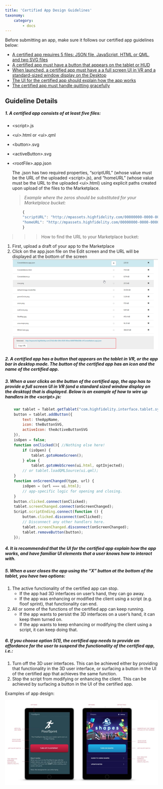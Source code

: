 ```yaml
---
title: 'Certified App Design Guidelines'
taxonomy:
    category:
        - docs 
---
```

Before submitting an app, make sure it follows our certified app guidelines below:

* [A certified app requires 5 files: JSON file, JavaScript, HTML or QML, and two SVG files](https://docs.highfidelity.com/marketplace/certifiedapps#1-a-certified-app-consists-of-at-least-five-files)
* [A certified app must have a button that appears on the tablet or HUD](https://docs.highfidelity.com/marketplace/certifiedapps#2-a-certified-app-has-a-button-that-appears-on-the-tablet-in-vr)
* [When launched, a certified app must have a a full screen UI in VR and a standard-sized window display on the Desktop](https://docs.highfidelity.com/marketplace/certifiedapps#3-when-a-user-clicks-on-the-button-of-the-certified-app-the-app)
* [The UI for the certified app should explain how the app works](https://docs.highfidelity.com/marketplace/certifiedapps#4-it-is-recommended-that-the-ui-for-the-certified-app-explain-ho)
* [The certified app must handle quitting gracefully](https://docs.highfidelity.com/marketplace/certifiedapps#5-when-a-user-closes-the-app-using-the-%E2%80%9Cx%E2%80%9D-button-at-the-bottom)

## Guideline Details

##### 1. A certified app consists of at least five files: 
* &lt;script>.js 
* &lt;ui>.html or &lt;ui>.qml
* &lt;button>.svg
* &lt;activeButton>.svg
* &lt;rootFile>.app.json
    
     The .json has two required properties, “scriptURL” (whose value must be the URL of the uploaded &lt;script>.js), and “homeURL” (whose value must be the URL to the uploaded &lt;ui>.html) using explicit paths created upon upload of the files to the Marketplace. 

    >*Example where the zeros should be substituted for your Marketplace bucket:*
``` javascript
        {
        "scriptURL": "http://mpassets.highfidelity.com/00000000-0000-0000-0000-000000000000-v1/script.js",
        "homeURL": "http://mpassets.highfidelity.com/00000000-0000-0000-0000-000000000000-v1/ui.html"
        }
```

>>> How to find the URL to your Marketplace bucket:

1. First, upload a draft of your app to the Marketplace
2. Click on the app.json file on the Edit screen and the URL will be displayed at the bottom of the screen
![](marketplacebucket.png)

##### 2. A certified app has a button that appears on the tablet in VR, or the app bar in desktop mode. The button of the certified app has an icon and the name of the certified app.

##### 3. When a user clicks on the button of the certified app, the app has to provide a full screen UI in VR (and a standard sized window display on the desktop) that is displayed. Below is an example of how to wire up handlers in the &lt;script>.js:

``` javascript 
    var tablet = Tablet.getTablet("com.highfidelity.interface.tablet.system");
    button = tablet.addButton({
        text: theAppName,
        icon: theButtonSVG,
        activeIcon: theActiveButtonSVG
	}),
    isOpen = false;
    function onClicked(){ //Nothing else here!
        if (isOpen) {
            tablet.gotoHomeScreen();
        } else {
            tablet.gotoWebScreen(ui.html, optInjected);
        // or tablet.loadQMLSource(ui.qml);
    }
    function onScreenChanged(type, url) {
        isOpen = (url === ui.html);
        // app-specific logic for opening and closing.
    }
    button.clicked.connect(onClicked);
    tablet.screenChanged.connect(onScreenChanged);
    Script.scriptEnding.connect(function () {
        button.clicked.disconnect(onClicked);
        // Disconnect any other handlers here.
        tablet.screenChanged.disconnect(onScreenChanged);
        tablet.removeButton(button);
    });
```
##### 4. It is recommended that the UI for the certified app explain how the app works, and have familiar UI elements that a user knows how to interact with.

##### 5. When a user closes the app using the “X” button at the bottom of the tablet, you have two options:
1.  The active functionality of the certified app can stop.
    * If the app had 3D interfaces on user’s hand, they can go away.
    * If the app was enhancing or modified the client using a script (e.g. floof sprint), that functionality can end.
2. All or some of the functions of the certified app can keep running.
    * If the app wants to persist the 3D interfaces on a user’s hand, it can keep them turned on.
    * If the app wants to keep enhancing or modifying the client using a script, it can keep doing that.

##### 6. If you choose option 5(1), the certified app needs to provide an affordance for the user to suspend the functionality of the certified app, i.e.: 
1. Turn off the 3D user interfaces. This can be achieved either by providing that functionality in the 3D user interface, or surfacing a button in the UI of the certified app that achieves the same function.
2. Stop the script from modifying or enhancing the client. This can be achieved by surfacing a button in the UI of the certified app.

Examples of app design:

![](appDesign.png)
